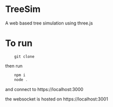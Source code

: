# TreeSim
A web based tree simulation using three.js

# To run
```gitbash
    git clone 
```

then run 
```powershell
    npm i
    node .
```

and connect to https://localhost:3000

the websocket is hosted on https://localhost:3001
